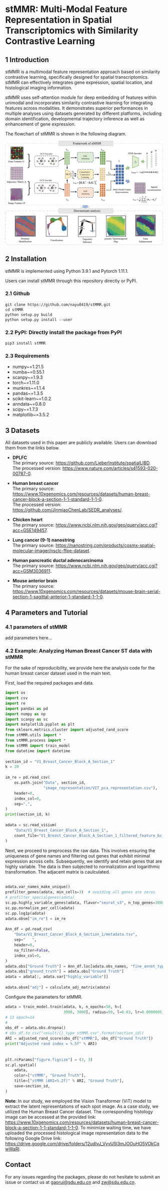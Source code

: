 # stMMR: Multi-Modal Feature Representation in Spatial Transcriptomics with Similarity Contrastive Learning

## 1 Introduction

stMMR is a multimodal feature representation approach based on similarity contrastive learning, specifically designed for spatial transcriptomics. stMMR can effectively integrates gene expression, spatial location, and histological imaging information.

stMMR uses self-attention module for deep embedding of features within unimodal and incorporates similarity contrastive learning for integrating features across modalities. It demonstrates superior performances in multiple analyses using datasets generated by different platforms, including domain identification, developmental trajectory inference as well as enhancement of gene expression.

The flowchart of stMMR is shown in the following diagram.

![](./overview.png)

## 2 Installation

stMMR is implemented using Python 3.9.1 and Pytorch 1.11.1.

Users can install stMMR through this repository directly or PyPI.

### 2.1 Github

```
git clone https://github.com/nayu0419/stMMR.git
cd stMMR
python setup.py build
python setup.py install --user
```

### 2.2 PyPI: Directly install the package from PyPI

```
pip3 install stMMR
```


### 2.3 Requirements
* numpy~=1.21.5
* numba~=0.55.1
* scanpy~=1.9.3
* torch~=1.11.0
* munkres~=1.1.4
* pandas~=1.3.5
* scikit-learn~=1.0.2
* anndata~=0.8.0
* scipy~=1.7.3
* matplotlib~=3.5.2

## 3 Datasets
All datasets used in this paper are publicly available. Users can download them from the links below.

* **DPLFC**  
The primary source: https://github.com/LieberInstitute/spatialLIBD.  
The processed version: https://www.nature.com/articles/s41593-020-00787-0.

* **Human breast cancer**  
The primary source: https://www.10xgenomics.com/resources/datasets/human-breast-cancer-block-a-section-1-1-standard-1-1-0.  
The processed version: https://github.com/JinmiaoChenLab/SEDR_analyses/.

* **Chicken heart**  
The primary source: https://www.ncbi.nlm.nih.gov/geo/query/acc.cgi?acc=GSE149457.

* **Lung cancer (9-1) nanostring**  
The primary source: https://nanostring.com/products/cosmx-spatial-molecular-imager/nsclc-ffpe-dataset.

* **Human pancreatic ductal adenocarcinoma**  
The primary source: https://www.ncbi.nlm.nih.gov/geo/query/acc.cgi?acc=GSM3036911.

* **Mouse anterior brain**  
The primary source: https://www.10xgenomics.com/resources/datasets/mouse-brain-serial-section-1-sagittal-anterior-1-standard-1-1-0.


## 4 Parameters and Tutorial

### 4.1 parameters of stMMR

add parameters here...

### 4.2 Example: Analyzing Human Breast Cancer ST data with stMMR

For the sake of reproducibility, we provide here the analysis code for the human breast cancer dataset used in the main text.

First, load the required packages and data.
```Python
import os
import csv
import re
import pandas as pd
import numpy as np
import scanpy as sc
import matplotlib.pyplot as plt
from sklearn.metrics.cluster import adjusted_rand_score
from stMMR.utils import *
from stMMR.process import *
from stMMR import train_model
from datetime import datetime

section_id = "V1_Breast_Cancer_Block_A_Section_1"
k = 20

im_re = pd.read_csv(
    os.path.join("Data", section_id,
                 "image_representation/VIT_pca_representation.csv"),
    header=0,
    index_col=0,
    sep=",",
)
print(section_id, k)

adata = sc.read_visium(
    "Data/V1_Breast_Cancer_Block_A_Section_1",
    count_file="V1_Breast_Cancer_Block_A_Section_1_filtered_feature_bc_matrix.h5",
)
```

Next, we proceed to preprocess the raw data. This involves ensuring the uniqueness of gene names and filtering out genes that exhibit minimal expression across cells. Subsequently, we identify and retain genes that are highly variable. The data is then subjected to normalization and logarithmic transformation. The adjacent matrix is caulculated.

```Python

adata.var_names_make_unique()
prefilter_genes(adata, min_cells=3)  # avoiding all genes are zeros
# prefilter_specialgenes(adata)
sc.pp.highly_variable_genes(adata, flavor="seurat_v3", n_top_genes=3000)
sc.pp.normalize_per_cell(adata)
sc.pp.log1p(adata)
adata.obsm["im_re"] = im_re

Ann_df = pd.read_csv(
    "Data/V1_Breast_Cancer_Block_A_Section_1/metadata.tsv",
    sep="	",
    header=0,
    na_filter=False,
    index_col=0,
)
adata.obs["Ground Truth"] = Ann_df.loc[adata.obs_names, "fine_annot_type"]
adata.obs["ground_truth"] = adata.obs["Ground Truth"]
adata = adata[:, adata.var["highly_variable"]]

adata.obsm["adj"] = calculate_adj_matrix(adata)

```

Configure the parameters for stMMR.

```Python
adata = train_model.train(adata, k, n_epochs=50, h=[
                          3000, 3000], radius=50, l=0.63, lr=0.0000005)
# 13 epoch=14
#
obs_df = adata.obs.dropna()
# obs_df.to_csv("result/{}_type_stMMR.csv".format(section_id))
ARI = adjusted_rand_score(obs_df["stMMR"], obs_df["Ground Truth"])
print("Adjusted rand index = %.5f" % ARI)


plt.rcParams["figure.figsize"] = (3, 3)
sc.pl.spatial(
    adata,
    color=["stMMR", "Ground Truth"],
    title=["stMMR (ARI=%.2f)" % ARI, "Ground Truth"],
    save=section_id,
)

```


**Note**: 
In our study, we employed the Vision Transformer (ViT) model to extract the latent representations of each spot image. As a case study, we utilized the Human Breast Cancer dataset. The corresponding histology image can be accessed at the provided link: https://www.10xgenomics.com/resources/datasets/human-breast-cancer-block-a-section-1-1-standard-1-1-0. To minimize waiting time, we have uploaded the processed histological image representation data to the following Google Drive link: https://drive.google.com/drive/folders/12udlvJ_VyvU5l3mJOOuHO5VOkCqwWaRI.


## Contact

For any issues regarding the packages, please do not hesitate to submit an issue or contact us at gaorui@sdu.edu.cn and zw@sdu.edu.cn.


